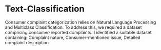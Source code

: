 # Text-Classification
Consumer complaint categorization relies on Natural Language Processing and Multiclass Classification. To address this, we required a dataset comprising consumer-reported complaints. I identified a suitable dataset containing:  Complaint nature, Consumer-mentioned issue, Detailed complaint description
